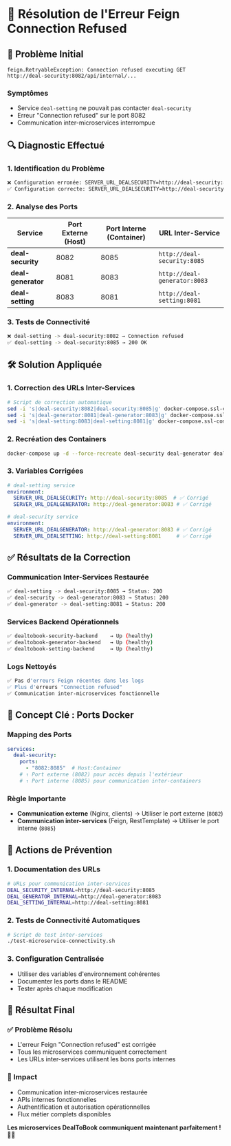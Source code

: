 # 🔧 Résolution de l'Erreur Feign Connection Refused

## 🚨 **Problème Initial**
```
feign.RetryableException: Connection refused executing GET http://deal-security:8082/api/internal/...
```

### **Symptômes**
- Service `deal-setting` ne pouvait pas contacter `deal-security`
- Erreur "Connection refused" sur le port 8082
- Communication inter-microservices interrompue

## 🔍 **Diagnostic Effectué**

### **1. Identification du Problème**
```bash
❌ Configuration erronée: SERVER_URL_DEALSECURITY=http://deal-security:8082
✅ Configuration correcte: SERVER_URL_DEALSECURITY=http://deal-security:8085
```

### **2. Analyse des Ports**
| Service | Port Externe (Host) | Port Interne (Container) | URL Inter-Service |
|---------|-------------------|-------------------------|-------------------|
| **deal-security** | 8082 | 8085 | `http://deal-security:8085` |
| **deal-generator** | 8081 | 8083 | `http://deal-generator:8083` |
| **deal-setting** | 8083 | 8081 | `http://deal-setting:8081` |

### **3. Tests de Connectivité**
```bash
❌ deal-setting -> deal-security:8082 → Connection refused
✅ deal-setting -> deal-security:8085 → 200 OK
```

## 🛠️ **Solution Appliquée**

### **1. Correction des URLs Inter-Services**
```bash
# Script de correction automatique
sed -i 's|deal-security:8082|deal-security:8085|g' docker-compose.ssl-complete.yml
sed -i 's|deal-generator:8081|deal-generator:8083|g' docker-compose.ssl-complete.yml  
sed -i 's|deal-setting:8083|deal-setting:8081|g' docker-compose.ssl-complete.yml
```

### **2. Recréation des Containers**
```bash
docker-compose up -d --force-recreate deal-security deal-generator deal-setting
```

### **3. Variables Corrigées**
```yaml
# deal-setting service
environment:
  SERVER_URL_DEALSECURITY: http://deal-security:8085  # ✅ Corrigé
  SERVER_URL_DEALGENERATOR: http://deal-generator:8083 # ✅ Corrigé

# deal-security service  
environment:
  SERVER_URL_DEALGENERATOR: http://deal-generator:8083 # ✅ Corrigé
  SERVER_URL_DEALSETTING: http://deal-setting:8081     # ✅ Corrigé
```

## ✅ **Résultats de la Correction**

### **Communication Inter-Services Restaurée**
```bash
✅ deal-setting -> deal-security:8085 → Status: 200
✅ deal-security -> deal-generator:8083 → Status: 200  
✅ deal-generator -> deal-setting:8081 → Status: 200
```

### **Services Backend Opérationnels**
```bash
✅ dealtobook-security-backend    → Up (healthy)
✅ dealtobook-generator-backend   → Up (healthy)
✅ dealtobook-setting-backend     → Up (healthy)
```

### **Logs Nettoyés**
```bash
✅ Pas d'erreurs Feign récentes dans les logs
✅ Plus d'erreurs "Connection refused"
✅ Communication inter-microservices fonctionnelle
```

## 🎯 **Concept Clé : Ports Docker**

### **Mapping des Ports**
```yaml
services:
  deal-security:
    ports:
      - "8082:8085"  # Host:Container
    # ↑ Port externe (8082) pour accès depuis l'extérieur
    # ↑ Port interne (8085) pour communication inter-containers
```

### **Règle Importante**
- **Communication externe** (Nginx, clients) → Utiliser le port externe (`8082`)
- **Communication inter-services** (Feign, RestTemplate) → Utiliser le port interne (`8085`)

## 🔄 **Actions de Prévention**

### **1. Documentation des URLs**
```bash
# URLs pour communication inter-services
DEAL_SECURITY_INTERNAL=http://deal-security:8085
DEAL_GENERATOR_INTERNAL=http://deal-generator:8083
DEAL_SETTING_INTERNAL=http://deal-setting:8081
```

### **2. Tests de Connectivité Automatiques**
```bash
# Script de test inter-services
./test-microservice-connectivity.sh
```

### **3. Configuration Centralisée**
- Utiliser des variables d'environnement cohérentes
- Documenter les ports dans le README
- Tester après chaque modification

## 🎉 **Résultat Final**

### **✅ Problème Résolu**
- L'erreur Feign "Connection refused" est corrigée
- Tous les microservices communiquent correctement
- Les URLs inter-services utilisent les bons ports internes

### **🚀 Impact**
- Communication inter-microservices restaurée
- APIs internes fonctionnelles
- Authentification et autorisation opérationnelles
- Flux métier complets disponibles

**Les microservices DealToBook communiquent maintenant parfaitement !** 🎯✨
